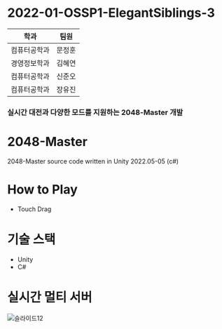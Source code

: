 # 2022-01-OSSP1-ElegantSiblings-3

|학과|팀원|
|------|---|
|컴퓨터공학과|문정훈|
|경영정보학과|김혜연|
|컴퓨터공학과|신준오|
|컴퓨터공학과|장유진|

### 실시간 대전과 다양한 모드를 지원하는 2048-Master 개발

# 2048-Master
2048-Master source code written in Unity 2022.05-05 (c#) 

# How to Play
 - Touch Drag  

# 기술 스택
 - Unity
 - C#

# 실시간 멀티 서버
![슬라이드12](https://user-images.githubusercontent.com/102275981/170844062-0163f636-b39a-49e1-968b-8fd85e6b2e67.PNG)
